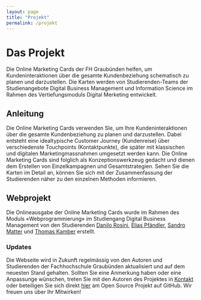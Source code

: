 ```yaml
---
layout: page
title: "Projekt"
permalink: /projekt
---
```


# Das Projekt

Die Online Marketing Cards der FH Graubünden helfen, um Kundeninteraktionen über die gesamte Kundenbeziehung schematisch zu planen und darzustellen. Die Karten werden von Studierenden-Teams der Studienangebote Digital Business Management und Information Science im Rahmen des Vertiefungsmoduls Digital Merketing entwickelt.

## Anleitung

Die Online Marketing Cards verwenden SIe, um Ihre Kundeninteraktionen über die gesamte Kundenbeziehung zu planen und darzustellen. Dabei entsteht eine idealtypische Customer Journey (Kundenreise) über verschiedenste Touchpoints (Kontaktpunkte), die später mit klassischen und digitalen Marketingmassnahmen umgesetzt werden kann. Die Online Marketing Cards sind folglich als Konzeptionswerkzeug gedacht und dienen dem Erstellen von Einzelkampagnen und Gesamtstrategien. Sehen Sie die Karten im Detail an, können Sie sich mit der Zusammenfassung der Studierenden näher zu den einzelnen Methoden informieren.

## Webprojekt

Die Onlineausgabe der Online Marketing Cards wurde im Rahmen des Moduls «Webprogrammierung» im Studiengang Digital Business Management von den Studierenden [Danilo Rosini](https://ch.linkedin.com/in/danilo-rosini), [Elias Pfändler](https://www.linkedin.com/in/elias-pf%C3%A4ndler-37196aa9), [Sandro Matter](https://www.linkedin.com/in/sandromatter/) und [Thomas Kamber](https://www.linkedin.com/in/thomas-kamber) erstellt.

### Updates

Die Webseite wird in Zukunft regelmässig von den Autoren und Studierenden der Fachhochschule Graubünden aktualisiert und auf dem neuesten Stand gehalten. Sollten Sie eine Anmerkung haben oder eine Anpassunge wünschen, treten Sie mit den Autoren des Projektes in [Kontakt](/kontakt) oder beteiligen Sie sich direkt [hier](https://github.com/sandromatter/fhgr-online-marketing-cards) am Open Source Projekt auf GitHub. Wir freuen uns über Ihr Mitwirken!
